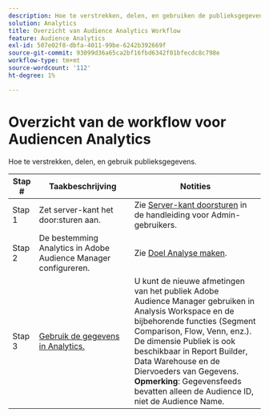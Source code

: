 ```yaml
---
description: Hoe te verstrekken, delen, en gebruiken de publieksgegevens.
solution: Analytics
title: Overzicht van Audience Analytics Workflow
feature: Audience Analytics
exl-id: 507e02f8-dbfa-4011-99be-6242b392669f
source-git-commit: 93099d36a65ca2bf16fbd6342f01bfecdc8c798e
workflow-type: tm+mt
source-wordcount: '112'
ht-degree: 1%

---
```


# Overzicht van de workflow voor Audiencen Analytics

Hoe te verstrekken, delen, en gebruik publieksgegevens.

| Stap # | Taakbeschrijving | Notities |
|--- |--- |--- |
| Stap 1 | Zet server-kant het door:sturen aan. | Zie [Server-kant doorsturen](/help/admin/admin/c-manage-report-suites/c-edit-report-suites/general/c-server-side-forwarding/ssf.md) in de handleiding voor Admin-gebruikers. |
| Stap 2 | De bestemming Analytics in Adobe Audience Manager configureren. | Zie [Doel Analyse maken](https://experienceleague.adobe.com/docs/audience-manager/user-guide/features/destinations/experience-cloud-destinations/create-analytics-destination.html?lang=nl-NL). |
| Stap 3 | [Gebruik de gegevens in Analytics.](/help/integrate/c-audience-analytics/c-workflow/use-audience-data-analytics.md) | U kunt de nieuwe afmetingen van het publiek Adobe Audience Manager gebruiken in Analysis Workspace en de bijbehorende functies (Segment Comparison, Flow, Venn, enz.). <br>De dimensie Publiek is ook beschikbaar in Report Builder, Data Warehouse en de Diervoeders van Gegevens. <br>**Opmerking**: Gegevensfeeds bevatten alleen de Audience ID, niet de Audience Name. |
